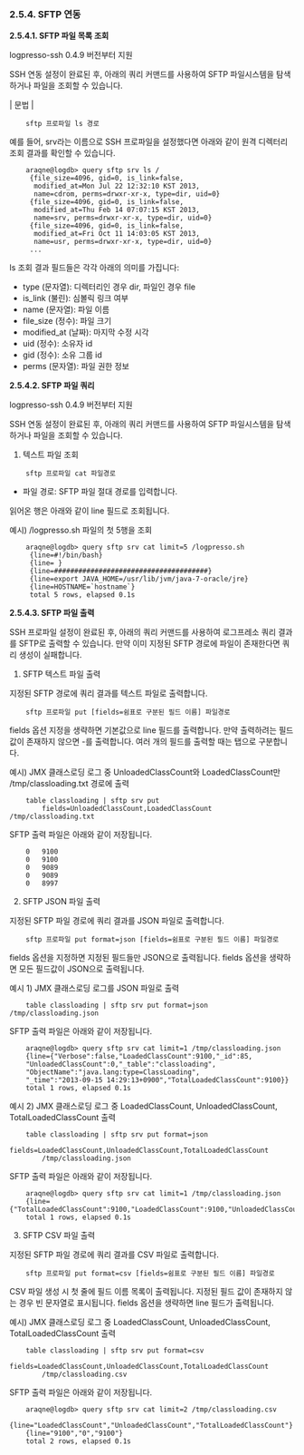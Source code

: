 ### 2.5.4. SFTP 연동

**2.5.4.1. SFTP 파일 목록 조회**

logpresso-ssh 0.4.9 버전부터 지원

SSH 연동 설정이 완료된 후, 아래의 쿼리 커맨드를 사용하여 SFTP 파일시스템을 탐색하거나 파일을 조회할 수 있습니다.

\| 문법 \|

~~~~
	sftp 프로파일 ls 경로
~~~~

예를 들어, srv라는 이름으로 SSH 프로파일을 설정했다면 아래와 같이 원격 디렉터리 조회 결과를 확인할 수 있습니다.

~~~
    araqne@logdb> query sftp srv ls /
     {file_size=4096, gid=0, is_link=false, 
      modified_at=Mon Jul 22 12:32:10 KST 2013, 
      name=cdrom, perms=drwxr-xr-x, type=dir, uid=0}
     {file_size=4096, gid=0, is_link=false, 
      modified_at=Thu Feb 14 07:07:15 KST 2013, 
      name=srv, perms=drwxr-xr-x, type=dir, uid=0}
     {file_size=4096, gid=0, is_link=false, 
      modified_at=Fri Oct 11 14:03:05 KST 2013, 
      name=usr, perms=drwxr-xr-x, type=dir, uid=0}
     ...
~~~

ls 조회 결과 필드들은 각각 아래의 의미를 가집니다:

 * type (문자열): 디렉터리인 경우 dir, 파일인 경우 file
 * is_link (불린): 심볼릭 링크 여부
 * name (문자열): 파일 이름
 * file\_size (정수): 파일 크기
 * modified\_at (날짜): 마지막 수정 시각
 * uid (정수): 소유자 id
 * gid (정수): 소유 그룹 id
 * perms (문자열): 파일 권한 정보


**2.5.4.2. SFTP 파일 쿼리**

logpresso-ssh 0.4.9 버전부터 지원

SSH 연동 설정이 완료된 후, 아래의 쿼리 커맨드를 사용하여 SFTP 파일시스템을 탐색하거나 파일을 조회할 수 있습니다.

1) 텍스트 파일 조회

~~~~
	sftp 프로파일 cat 파일경로
~~~~

 * 파일 경로: SFTP 파일 절대 경로를 입력합니다.

읽어온 행은 아래와 같이 line 필드로 조회됩니다.

예시) /logpresso.sh 파일의 첫 5행을 조회

~~~~
    araqne@logdb> query sftp srv cat limit=5 /logpresso.sh
     {line=#!/bin/bash}
     {line= }
     {line=######################################}
     {line=export JAVA_HOME=/usr/lib/jvm/java-7-oracle/jre}
     {line=HOSTNAME=`hostname`}
     total 5 rows, elapsed 0.1s
~~~~

**2.5.4.3. SFTP 파일 출력**

SSH 프로파일 설정이 완료된 후, 아래의 쿼리 커맨드를 사용하여 로그프레소 쿼리 결과를 SFTP로 출력할 수 있습니다. 만약 이미 지정된 SFTP 경로에 파일이 존재한다면 쿼리 생성이 실패합니다.

1) SFTP 텍스트 파일 출력

지정된 SFTP 경로에 쿼리 결과를 텍스트 파일로 출력합니다.

~~~~
	sftp 프로파일 put [fields=쉼표로 구분된 필드 이름] 파일경로
~~~~

fields 옵션 지정을 생략하면 기본값으로 line 필드를 출력합니다. 만약 출력하려는 필드 값이 존재하지 않으면 -를 출력합니다. 여러 개의 필드를 출력할 때는 탭으로 구분합니다.

예시) JMX 클래스로딩 로그 중 UnloadedClassCount와 LoadedClassCount만 /tmp/classloading.txt 경로에 출력

~~~~
	table classloading | sftp srv put 
		fields=UnloadedClassCount,LoadedClassCount /tmp/classloading.txt
~~~~

SFTP 출력 파일은 아래와 같이 저장됩니다.

~~~~
    0	9100
    0	9100
    0	9089
    0	9089
    0	8997
~~~~

2) SFTP JSON 파일 출력

지정된 SFTP 파일 경로에 쿼리 결과를 JSON 파일로 출력합니다.

~~~~
	sftp 프로파일 put format=json [fields=쉼표로 구분된 필드 이름] 파일경로
~~~~

fields 옵션을 지정하면 지정된 필드들만 JSON으로 출력됩니다. fields 옵션을 생략하면 모든 필드값이 JSON으로 출력됩니다.

예시 1) JMX 클래스로딩 로그를 JSON 파일로 출력

~~~~
	table classloading | sftp srv put format=json /tmp/classloading.json
~~~~

SFTP 출력 파일은 아래와 같이 저장됩니다.

~~~~
	araqne@logdb> query sftp srv cat limit=1 /tmp/classloading.json
	{line={"Verbose":false,"LoadedClassCount":9100,"_id":85,
	"UnloadedClassCount":0,"_table":"classloading",
	"ObjectName":"java.lang:type=ClassLoading",
	"_time":"2013-09-15 14:29:13+0900","TotalLoadedClassCount":9100}}
	total 1 rows, elapsed 0.1s
~~~~

예시 2) JMX 클래스로딩 로그 중 LoadedClassCount, UnloadedClassCount, TotalLoadedClassCount 출력

~~~~
	table classloading | sftp srv put format=json 
		fields=LoadedClassCount,UnloadedClassCount,TotalLoadedClassCount 
		/tmp/classloading.json
~~~~

SFTP 출력 파일은 아래와 같이 저장됩니다.

~~~~
	araqne@logdb> query sftp srv cat limit=1 /tmp/classloading.json
	{line={"TotalLoadedClassCount":9100,"LoadedClassCount":9100,"UnloadedClassCount":0}}
	total 1 rows, elapsed 0.1s
~~~~

3) SFTP CSV 파일 출력

지정된 SFTP 파일 경로에 쿼리 결과를 CSV 파일로 출력합니다.

~~~~
	sftp 프로파일 put format=csv [fields=쉼표로 구분된 필드 이름] 파일경로
~~~~

CSV 파일 생성 시 첫 줄에 필드 이름 목록이 출력됩니다. 지정된 필드 값이 존재하지 않는 경우 빈 문자열로 표시됩니다. fields 옵션을 생략하면 line 필드가 출력됩니다.

예시) JMX 클래스로딩 로그 중 LoadedClassCount, UnloadedClassCount, TotalLoadedClassCount 출력

~~~~
	table classloading | sftp srv put format=csv 
		fields=LoadedClassCount,UnloadedClassCount,TotalLoadedClassCount 
		/tmp/classloading.csv
~~~~

SFTP 출력 파일은 아래와 같이 저장됩니다.

~~~~
    araqne@logdb> query sftp srv cat limit=2 /tmp/classloading.csv
    {line="LoadedClassCount","UnloadedClassCount","TotalLoadedClassCount"}
    {line="9100","0","9100"}
    total 2 rows, elapsed 0.1s
~~~~
